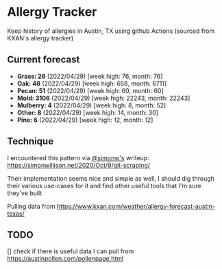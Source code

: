 # Allergy Tracker

Keep history of allergies in Austin, TX using github Actions (sourced from KXAN's allergy tracker)

## Current forecast
<!-- INJECT FORECAST -->
- **Grass: 26** (2022/04/29)  [week high: 76, month: 76]
- **Oak: 48** (2022/04/29)  [week high: 658, month: 6711]
- **Pecan: 51** (2022/04/29)  [week high: 60, month: 60]
- **Mold: 3106** (2022/04/29)  [week high: 22243, month: 22243]
- **Mulberry: 4** (2022/04/29)  [week high: 8, month: 52]
- **Other: 8** (2022/04/29)  [week high: 14, month: 30]
- **Pine: 6** (2022/04/29)  [week high: 12, month: 12]
<!-- END INJECT FORECAST -->

## Technique

I encountered this pattern via [@simonw's](https://github.com/simonw) writeup: https://simonwillison.net/2020/Oct/9/git-scraping/

Their implementation seems nice and simple as well, I should dig through their various use-cases for it and find other useful tools that I'm sure they've built

Pulling data from https://www.kxan.com/weather/allergy-forecast-austin-texas/

## TODO

[] check if there is useful data I can pull from https://austinpollen.com/pollenpage.html

